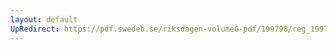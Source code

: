 ```yaml
---
layout: default
UpRedirect: https://pdf.swedeb.se/riksdagen-volumeG-pdf/199798/reg_199798/reg_199798_0357.pdf
---
```

